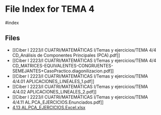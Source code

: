 # File Index for TEMA 4
#index

## Files

- [[Ciber I 2223/I CUATRI/MATEMÁTICAS I/Temas y ejercicios/TEMA 4/4 CD_Análisis de Componentes Principales (PCA).pdf]]
- [[Ciber I 2223/I CUATRI/MATEMÁTICAS I/Temas y ejercicios/TEMA 4/4 CD_MATRICES-EQUIVALENTES-CONGRUENTES-SEMEJANTES+CasoPractico.diagonilizacion.pdf]]
- [[Ciber I 2223/I CUATRI/MATEMÁTICAS I/Temas y ejercicios/TEMA 4/4.01 APLICACIONES_LINEALES_1.pdf]]
- [[Ciber I 2223/I CUATRI/MATEMÁTICAS I/Temas y ejercicios/TEMA 4/4.02 APLICACIONES_LINEALES_2.pdf]]
- [[Ciber I 2223/I CUATRI/MATEMÁTICAS I/Temas y ejercicios/TEMA 4/4.11 AL.PCA_EJERCICIOS.Enunciados.pdf]]
- [4.13 AL.PCA_EJERCICIOS.Excel.xlsx](https://github.com/Grado-en-Gestion-de-la-Ciberseguridad/1-Ciberseguridad-web/tree/v4/content/Ciber%20I%202223/I%20CUATRI/MATEM%C3%81TICAS%20I/Temas%20y%20ejercicios/TEMA%204/4.13%20AL.PCA_EJERCICIOS.Excel.xlsx)
